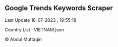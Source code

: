 

## Google Trends Keywords Scraper 
 
Last Update 18-07-2023 , 19:55:18

Country List :
VIETNAM.json



© Abdul Muttaqin 

